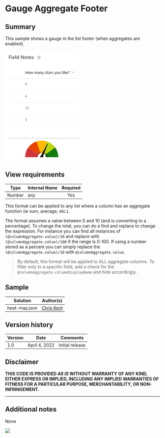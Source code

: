 # Gauge Aggregate Footer

## Summary

This sample shows a gauge in the list footer (when aggregates are enabled).

![Screenshot of Gauge view](./assets/screenshot.png)


## View requirements

|Type|Internal Name|Required|
|---|---|:---:|
|Number|any|Yes|

This format can be applied to any list where a column has an aggregate function (ie sum, average, etc.).

The format assumes a value between 0 and 10 (and is converting to a percentage). To change the total, you can do a find and replace to change the expression. For instance you can find all instances of `(@columnAggregate.value)/10` and replace with `(@columnAggregate.value)/100` if the range is 0-100. If using a number stored as a percent you can simply replace the `(@columnAggregate.value)/10` with `@columnAggregate.value`.

> By default, this format will be applied to ALL aggregate columns. To filter only to a specific field, add a check for the `@columnAggregate.columnDisplayName` and hide accordingly.

## Sample

Solution|Author(s)
--------|---------
heat-map.json | [Chris Kent](https://twitter.com/theChrisKent)

## Version history

Version|Date|Comments
-------|----|--------
1.0|April 4, 2022|Initial release

## Disclaimer

**THIS CODE IS PROVIDED *AS IS* WITHOUT WARRANTY OF ANY KIND, EITHER EXPRESS OR IMPLIED, INCLUDING ANY IMPLIED WARRANTIES OF FITNESS FOR A PARTICULAR PURPOSE, MERCHANTABILITY, OR NON-INFRINGEMENT.**

---

## Additional notes
None

<img src="https://telemetry.sharepointpnp.com/sp-dev-list-formatting/view-samples/gauge-aggregate-footer" />
